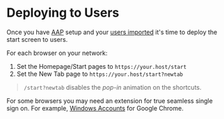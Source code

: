 # Deploying to Users

Once you have [AAP](/guides/configuring-aap) setup and your
[users imported](/guides/importing-from-your-mis) it's time to deploy the start
screen to users.

For each browser on your network:

1. Set the Homepage/Start pages to `https://your.host/start`
2. Set the New Tab page to `https://your.host/start?newtab`

> `/start?newtab` disables the _pop-in_ animation on the shortcuts.

For some browsers you may need an extension for true seamless single sign on.
For example,
[Windows Accounts](https://chrome.google.com/webstore/detail/windows-accounts/ppnbnpeolgkicgegkbkbjmhlideopiji)
for Google Chrome.
